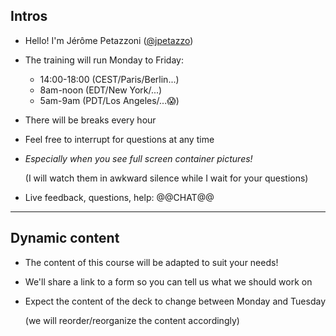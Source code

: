 ## Intros

- Hello! I'm Jérôme Petazzoni ([@jpetazzo])

- The training will run Monday to Friday:

  - 14:00-18:00 (CEST/Paris/Berlin...)
  - 8am-noon (EDT/New York/...)
  - 5am-9am (PDT/Los Angeles/...😱)

- There will be breaks every hour

- Feel free to interrupt for questions at any time

- *Especially when you see full screen container pictures!*

  (I will watch them in awkward silence while I wait for your questions)

- Live feedback, questions, help: @@CHAT@@

<!-- -->

[@alexbuisine]: https://twitter.com/alexbuisine
[@bigdana]: https://twitter.com/bigdana
[EphemeraSearch]: https://ephemerasearch.com/
[@jpetazzo]: https://twitter.com/jpetazzo
[@s0ulshake]: https://twitter.com/s0ulshake
[Quantgene]: https://www.quantgene.com/

---

## Dynamic content

- The content of this course will be adapted to suit your needs!

- We'll share a link to a form so you can tell us what we should work on

- Expect the content of the deck to change between Monday and Tuesday

  (we will reorder/reorganize the content accordingly)
